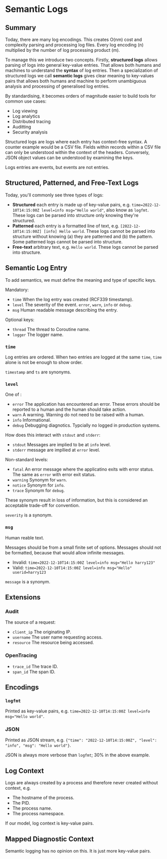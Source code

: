 # Semantic Logs

## Summary 

Today, there are many log encodings. This creates O(nm) cost and complexity parsing and processing log files. Every log encoding (n) multiplied by the number of log processing product (m).

To manage this we introduce two concepts. Firstly, **structured logs** allows parsing of logs into general key-value entries. That allows both humans and machines to understand the **syntax** of log entries. Then a specialization of structured logs we call **semantic logs** gives clear meaning to key-values pairs that allows both humans and machine to perform unambiguous analysis and processing of generalised log entries. 

By standardising, it becomes orders of magnitude easier to build tools for common use cases:

* Log viewing
* Log analytics
* Distributed tracing
* Auditting
* Security analysis

Structured logs are logs where each entry has context-free syntax. A counter example would be a CSV file. Fields within records within a CSV file can only be understood within the context of the headers. Conversely, JSON object values can be understood by examining the keys. 

Logs entries are events, but events are not entries. 

## Structured, Patterned, and Free-Text Logs

Today, you'll commonly see three types of logs:

* **Structured** each entry is made up of key-value pairs, e.g. `time=2022-12-10T14:15:00Z level=info msg="Hello world"`, also know as  `logfmt`. These logs can be parsed into structure only knowing they're structured.
* **Patterned** each entry is a formatted line of text, e.g. `[2022-12-10T14:15:00Z] [info] Hello world`. These logs cannot be parsed into structure without knowing (a) they are patterned and (b) the pattern. Some patterned logs cannot be parsed into structure.
* **Free-text** arbitrary text, e.g. `Hello world`. These logs cannot be parsed into structure.

## Semantic Log Entry

To add semantics, we must define the meaning and type of specific keys.

Mandatory:

* `time` When the log entry was created (RCF339 timestamp). 
* `level` The severity of the event. `error`, `warn`, `info` or `debug`. 
* `msg` Human readable message describing the entry.

Optional keys:

* `thread` The thread to Coroutine name.
* `logger` The logger name.

### `time`

Log entries are ordered. When two entries are logged at the same `time`, `time` alone is not be enough to show order.

`timestamp` and `ts` are synonyms. 

### `level`

One of :

* `error` The application has encountered an error. These errors should be reported to a human and the human should take action.
* `warn` A warning. Warning do not need to be raised with a human. 
* `info` Informational.
* `debug` Debugging diagnotics. Typcially no logged in production systems. 

How does this interact with `stdout` and `stderr`:

* `stdout` Messages are implied to be at `info` level.
* `stderr` message are impllied at `error` level.

Non-standard levels:

* `fatal` An error message where the applicatino exits with error status. The same as `error` with error exit status.
* `warning` Synonym for `warn`.
* `notice` Synonym for `info`.
* `trace` Synonym for `debug`. 

These synonym result in loss of information, but this is considered an acceptable trade-off for convention.

`severity` is a synonym. 

### `msg`

Human reable text. 

Messages should be from a small finite set of options. Messages should not be formatted, because that would allow infinite messages.

* Invalid: `time=2022-12-10T14:15:00Z level=info msg="Hello harry123"`
* Valid: `time=2022-12-10T14:15:00Z level=info msg="Hello" userid=harry123`

`message` is a synonym.

## Extensions

### Audit

The source of a request:

* `client_ip` The originating IP.
* `username` The user name requesting access.
* `resource` The resource being accessed.

### OpenTracing

* `trace_id` The trace ID.
* `span_id` The span ID.

## Encodings

### `logfmt`

Printed as key-value pairs, e.g. `time=2022-12-10T14:15:00Z level=info msg="Hello world"`.

### JSON

Printed as JSON stream, e.g. `{"time": "2022-12-10T14:15:00Z", "level": "info", "msg": "Hello world"}`.

JSON is always more verbose than `logfmt`; 30% in the above example.

## Log Context

Logs are always created by a process and therefore never created without context, e.g.

* The hostname of the process.
* The PID.
* The process name.
* The process namespace.

If our model, log context is key-value pairs.

## Mapped Diagnostic Context

Semantic logging has no opinion on this. It is just more key-value pairs.
